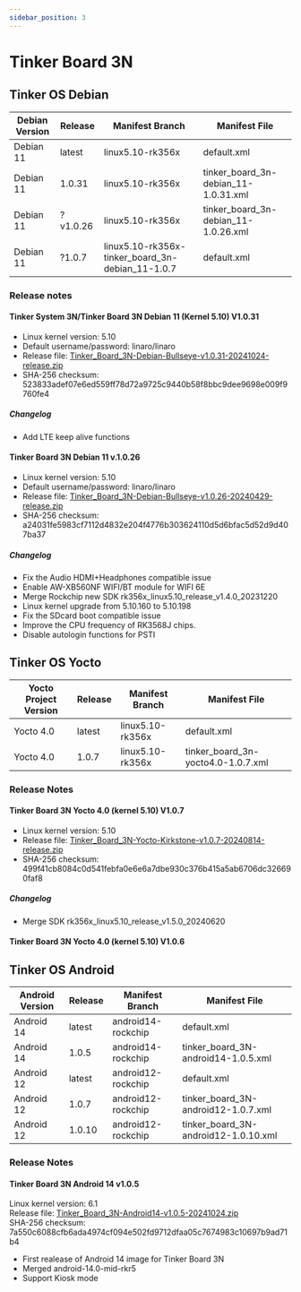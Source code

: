 ```yaml
---
sidebar_position: 3
---
```


# Tinker Board 3N
## Tinker OS Debian
|Debian Version|Release|Manifest Branch|Manifest File|
|-|-|-|-|
|Debian 11|latest|linux5.10-rk356x|default.xml|
|Debian 11|1.0.31|linux5.10-rk356x|tinker_board_3n-debian_11-1.0.31.xml|
|Debian 11|?v1.0.26|linux5.10-rk356x|tinker_board_3n-debian_11-1.0.26.xml|
|Debian 11|?1.0.7|linux5.10-rk356x-tinker_board_3n-debian_11-1.0.7|default.xml|Since there are some fixes needed for building, please use the default manifest for this branch to download the code for this release.|

### Release notes
#### Tinker System 3N/Tinker Board 3N Debian 11 (Kernel 5.10) V1.0.31
- Linux kernel version: 5.10
- Default username/password: linaro/linaro
- Release file: [Tinker_Board_3N-Debian-Bullseye-v1.0.31-20241024-release.zip](https://dlcdnets.asus.com/pub/ASUS/Embedded_IPC/Tinker%20Board%203N/Tinker_Board_3N-Debian-Bullseye-v1.0.31-20241024-release.zip?model=Tinker%20Board%203N)
- SHA-256 checksum: 523833adef07e6ed559ff78d72a9725c9440b58f8bbc9dee9698e009f9760fe4

##### Changelog
- Add LTE keep alive functions

#### Tinker Board 3N Debian 11 v.1.0.26
- Linux kernel version: 5.10
- Default username/password: linaro/linaro
- Release file: [Tinker_Board_3N-Debian-Bullseye-v1.0.26-20240429-release.zip](https://dlcdnets.asus.com/pub/ASUS/Embedded_IPC/Tinker%20Board%203N/Tinker_Board_3N-Debian-Bullseye-v1.0.26-20240429-release.zip?model=Tinker%20Board%203N)
- SHA-256 checksum: a24031fe5983cf7112d4832e204f4776b303624110d5d6bfac5d52d9d407ba37

##### Changelog
- Fix the Audio HDMI+Headphones compatible issue
- Enable AW-XB560NF WIFI/BT module for WIFI 6E
- Merge Rockchip new SDK rk356x_linux5.10_release_v1.4.0_20231220
- Linux kernel upgrade from 5.10.160 to 5.10.198
- Fix the SDcard boot compatible issue
- Improve the CPU frequency of RK3568J chips.
- Disable autologin functions for PSTI

## Tinker OS Yocto
|Yocto Project Version|Release|Manifest Branch|Manifest File|
|-|-|-|-|
|Yocto 4.0|latest|linux5.10-rk356x|default.xml|
|Yocto 4.0|1.0.7|linux5.10-rk356x|tinker_board_3n-yocto4.0-1.0.7.xml|

### Release Notes
#### Tinker Board 3N Yocto 4.0 (kernel 5.10) V1.0.7
- Linux kernel version: 5.10  
- Release file: [Tinker_Board_3N-Yocto-Kirkstone-v1.0.7-20240814-release.zip](https://dlcdnets.asus.com/pub/ASUS/Embedded_IPC/Tinker%20Board%203N/Tinker_Board_3N-Yocto-Kirkstone-v1.0.7-20240814-release.zip?model=Tinker%20Board%203N)  
- SHA-256 checksum: 499f41cb8084c0d541febfa0e6e6a7dbe930c376b415a5ab6706dc326690faf8

##### Changelog
- Merge SDK rk356x_linux5.10_release_v1.5.0_20240620

#### Tinker Board 3N Yocto 4.0 (kernel 5.10) V1.0.6

## Tinker OS Android
|Android Version|Release|Manifest Branch|Manifest File|
|-|-|-|-|
|Android 14|latest|android14-rockchip|default.xml|
|Android 14|1.0.5|android14-rockchip|tinker_board_3N-android14-1.0.5.xml|
|Android 12|latest|android12-rockchip|default.xml|
|Android 12|1.0.7|android12-rockchip|tinker_board_3N-android12-1.0.7.xml|
|Android 12|1.0.10|android12-rockchip|tinker_board_3N-android12-1.0.10.xml|

### Release Notes
#### Tinker Board 3N Android 14 v1.0.5
Linux kernel version: 6.1  
Release file: [Tinker_Board_3N-Android14-v1.0.5-20241024.zip](https://dlcdnets.asus.com/pub/ASUS/Embedded_IPC/Tinker%20Board%203N/Tinker_Board_3N-Android14-v1.0.5-20241024.zip?model=Tinker%20Board%203N)  
SHA-256 checksum: 7a550c6088cfb6ada4974cf094e502fd9712dfaa05c7674983c10697b9ad71b4
- First realease of Android 14 image for Tinker Board 3N
- Merged android-14.0-mid-rkr5
- Support Kiosk mode
